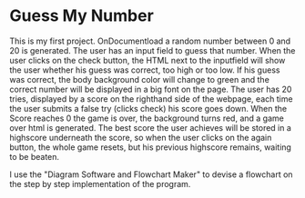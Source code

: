 # Guess My Number

This is my first project.
OnDocumentload a random number between 0 and 20 is generated.
The user has an input field to guess that number.
When the user clicks on the check button, the HTML next to the inputfield will show the user whether his guess was correct, too high or too low.
If his guess was correct, the body background color will change to green and the correct number will be displayed in a big font on the page.
The user has 20 tries, displayed by a score on the righthand side of the webpage, each time the user submits a false try (clicks check) his score goes down.
When the Score reaches 0 the game is over, the background turns red, and a game over html is generated.
The best score the user achieves will be stored in a highscore underneath the score, so when the user clicks on the again button, the whole game resets, but his previous highscore remains, waiting to be beaten.

I use the "Diagram Software and Flowchart Maker" to devise a flowchart on the step by step implementation of the program.

